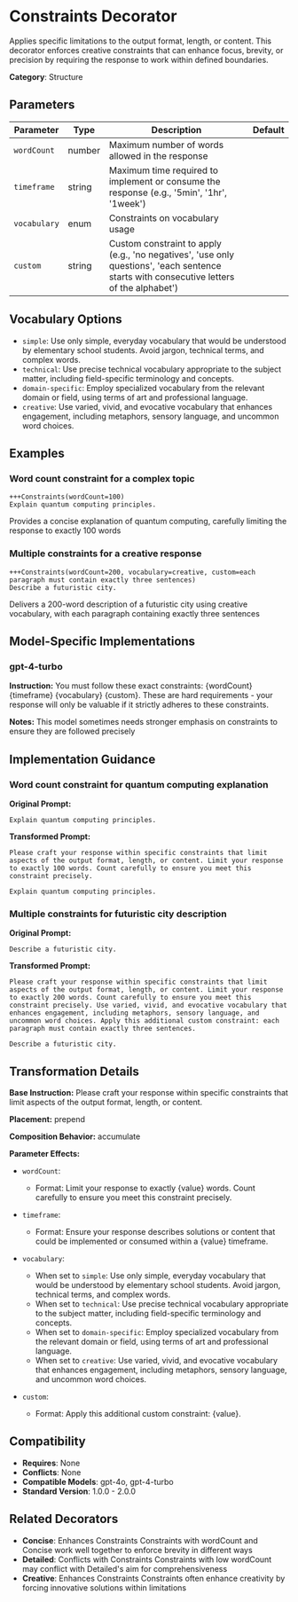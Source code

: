 # Constraints Decorator

Applies specific limitations to the output format, length, or content. This decorator enforces creative constraints that can enhance focus, brevity, or precision by requiring the response to work within defined boundaries.

**Category**: Structure

## Parameters

| Parameter | Type | Description | Default |
|-----------|------|-------------|--------|
| `wordCount` | number | Maximum number of words allowed in the response |  |
| `timeframe` | string | Maximum time required to implement or consume the response (e.g., '5min', '1hr', '1week') |  |
| `vocabulary` | enum | Constraints on vocabulary usage |  |
| `custom` | string | Custom constraint to apply (e.g., 'no negatives', 'use only questions', 'each sentence starts with consecutive letters of the alphabet') |  |

## Vocabulary Options

- `simple`: Use only simple, everyday vocabulary that would be understood by elementary school students. Avoid jargon, technical terms, and complex words.
- `technical`: Use precise technical vocabulary appropriate to the subject matter, including field-specific terminology and concepts.
- `domain-specific`: Employ specialized vocabulary from the relevant domain or field, using terms of art and professional language.
- `creative`: Use varied, vivid, and evocative vocabulary that enhances engagement, including metaphors, sensory language, and uncommon word choices.

## Examples

### Word count constraint for a complex topic

```
+++Constraints(wordCount=100)
Explain quantum computing principles.
```

Provides a concise explanation of quantum computing, carefully limiting the response to exactly 100 words

### Multiple constraints for a creative response

```
+++Constraints(wordCount=200, vocabulary=creative, custom=each paragraph must contain exactly three sentences)
Describe a futuristic city.
```

Delivers a 200-word description of a futuristic city using creative vocabulary, with each paragraph containing exactly three sentences

## Model-Specific Implementations

### gpt-4-turbo

**Instruction:** You must follow these exact constraints: {wordCount} {timeframe} {vocabulary} {custom}. These are hard requirements - your response will only be valuable if it strictly adheres to these constraints.

**Notes:** This model sometimes needs stronger emphasis on constraints to ensure they are followed precisely


## Implementation Guidance

### Word count constraint for quantum computing explanation

**Original Prompt:**
```
Explain quantum computing principles.
```

**Transformed Prompt:**
```
Please craft your response within specific constraints that limit aspects of the output format, length, or content. Limit your response to exactly 100 words. Count carefully to ensure you meet this constraint precisely.

Explain quantum computing principles.
```

### Multiple constraints for futuristic city description

**Original Prompt:**
```
Describe a futuristic city.
```

**Transformed Prompt:**
```
Please craft your response within specific constraints that limit aspects of the output format, length, or content. Limit your response to exactly 200 words. Count carefully to ensure you meet this constraint precisely. Use varied, vivid, and evocative vocabulary that enhances engagement, including metaphors, sensory language, and uncommon word choices. Apply this additional custom constraint: each paragraph must contain exactly three sentences.

Describe a futuristic city.
```

## Transformation Details

**Base Instruction:** Please craft your response within specific constraints that limit aspects of the output format, length, or content.

**Placement:** prepend

**Composition Behavior:** accumulate

**Parameter Effects:**

- `wordCount`:
  - Format: Limit your response to exactly {value} words. Count carefully to ensure you meet this constraint precisely.

- `timeframe`:
  - Format: Ensure your response describes solutions or content that could be implemented or consumed within a {value} timeframe.

- `vocabulary`:
  - When set to `simple`: Use only simple, everyday vocabulary that would be understood by elementary school students. Avoid jargon, technical terms, and complex words.
  - When set to `technical`: Use precise technical vocabulary appropriate to the subject matter, including field-specific terminology and concepts.
  - When set to `domain-specific`: Employ specialized vocabulary from the relevant domain or field, using terms of art and professional language.
  - When set to `creative`: Use varied, vivid, and evocative vocabulary that enhances engagement, including metaphors, sensory language, and uncommon word choices.

- `custom`:
  - Format: Apply this additional custom constraint: {value}.

## Compatibility

- **Requires**: None
- **Conflicts**: None
- **Compatible Models**: gpt-4o, gpt-4-turbo
- **Standard Version**: 1.0.0 - 2.0.0

## Related Decorators

- **Concise**: Enhances Constraints Constraints with wordCount and Concise work well together to enforce brevity in different ways
- **Detailed**: Conflicts with Constraints Constraints with low wordCount may conflict with Detailed's aim for comprehensiveness
- **Creative**: Enhances Constraints Constraints often enhance creativity by forcing innovative solutions within limitations
